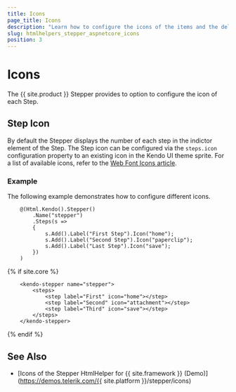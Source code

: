 ```yaml
---
title: Icons
page_title: Icons
description: "Learn how to configure the icons of the items and the delimiters of the widget."
slug: htmlhelpers_stepper_aspnetcore_icons
position: 3
---
```


# Icons

The {{ site.product }} Stepper provides to option to configure the icon of each Step.

## Step Icon

By default the Stepper displays the number of each step in the indictor element of the Step. The Step icon can be configured via the `steps.icon` configuration property to an existing icon in the Kendo UI theme sprite. For a list of available icons, refer to the [Web Font Icons article](https://docs.telerik.com/kendo-ui/styles-and-layout/icons-web).

### Example

The following example demonstrates how to configure different icons.

```HtmlHelper
    @(Html.Kendo().Stepper()
        .Name("stepper")
        .Steps(s =>
        {
            s.Add().Label("First Step").Icon("home");
            s.Add().Label("Second Step").Icon("paperclip");
            s.Add().Label("Last Step").Icon("save");
        })
    )
```
{% if site.core %}
```TagHelper
    <kendo-stepper name="stepper">
        <steps>
            <step label="First" icon="home"></step>
            <step label="Second" icon="attachment"></step>
            <step label="Third" icon="save"></step>
        </steps>
    </kendo-stepper>
```
{% endif %}

## See Also

* [Icons of the Stepper HtmlHelper for {{ site.framework }} (Demo)](https://demos.telerik.com/{{ site.platform }}/stepper/icons)
